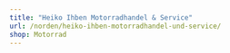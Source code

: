 ```yaml
---
title: "Heiko Ihben Motorradhandel & Service"
url: /norden/heiko-ihben-motorradhandel-und-service/
shop: Motorrad
---
```

